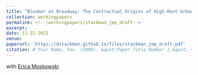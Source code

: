 ```yaml
---
title: "Bleaker on Broadway: The Contractual Origins of High-Rent Urban Blight"
collection: workingpapers
permalink: <!--/workingpapers/stackman_jmp_draft-->
excerpt:
date: 11-15-2022
venue: 
paperurl: 'https://dstackman.github.io/files/stackman_jmp_draft.pdf'
citation: #'Your Name, You. (2009). &quot;Paper Title Number 1.&quot; <i>Journal 1</i>. 1(1).'
---
```


with [Erica Moskowski](https://www.ericamoszkowski.com/research)

<!-- [Download paper here](https://dstackman.github.io/files/stackman_jmp_draft.pdf) --> 

